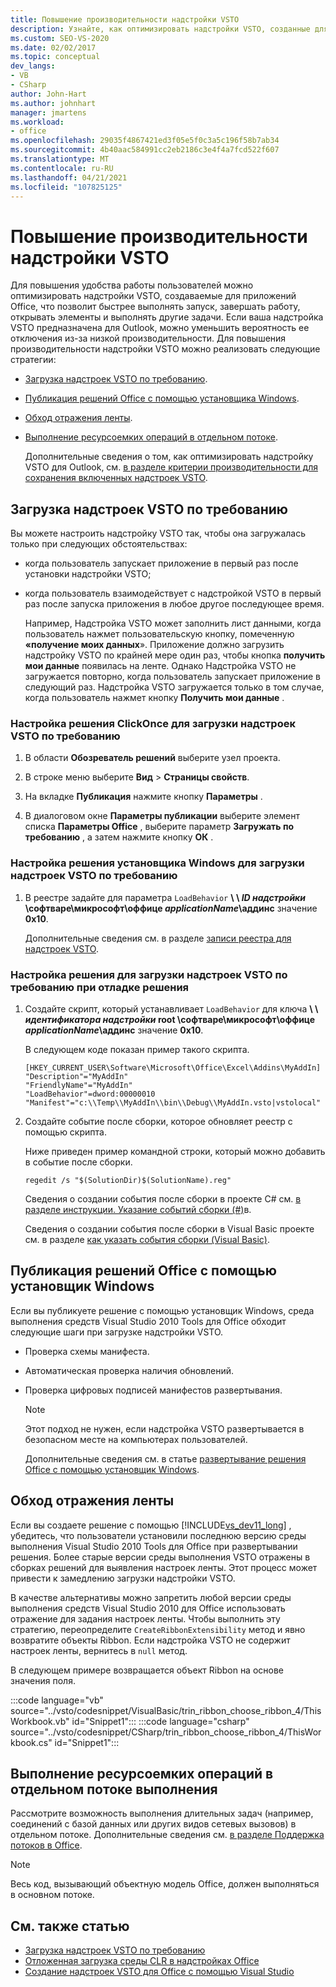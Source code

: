 ```yaml
---
title: Повышение производительности надстройки VSTO
description: Узнайте, как оптимизировать надстройки VSTO, созданные для приложений Office, чтобы они быстро запускались, отключались, открывать элементы и выполнять другие задачи.
ms.custom: SEO-VS-2020
ms.date: 02/02/2017
ms.topic: conceptual
dev_langs:
- VB
- CSharp
author: John-Hart
ms.author: johnhart
manager: jmartens
ms.workload:
- office
ms.openlocfilehash: 29035f4867421ed3f05e5f0c3a5c196f58b7ab34
ms.sourcegitcommit: 4b40aac584991cc2eb2186c3e4f4a7fcd522f607
ms.translationtype: MT
ms.contentlocale: ru-RU
ms.lasthandoff: 04/21/2021
ms.locfileid: "107825125"
---
```

# <a name="improve-the-performance-of-a-vsto-add-in"></a>Повышение производительности надстройки VSTO
  Для повышения удобства работы пользователей можно оптимизировать надстройки VSTO, создаваемые для приложений Office, что позволит быстрее выполнять запуск, завершать работу, открывать элементы и выполнять другие задачи. Если ваша надстройка VSTO предназначена для Outlook, можно уменьшить вероятность ее отключения из-за низкой производительности. Для повышения производительности надстройки VSTO можно реализовать следующие стратегии:

- [Загрузка надстроек VSTO по требованию](#Load).

- [Публикация решений Office с помощью установщика Windows](#Publish).

- [Обход отражения ленты](#Bypass).

- [Выполнение ресурсоемких операций в отдельном потоке](#Perform).

  Дополнительные сведения о том, как оптимизировать надстройку VSTO для Outlook, см. [в разделе критерии производительности для сохранения включенных надстроек VSTO](/previous-versions/office/jj228679(v=office.15)#performance-criteria-for-keeping-add-ins-enabled).

## <a name="load-vsto-add-ins-on-demand"></a><a name="Load"></a> Загрузка надстроек VSTO по требованию
 Вы можете настроить надстройку VSTO так, чтобы она загружалась только при следующих обстоятельствах:

- когда пользователь запускает приложение в первый раз после установки надстройки VSTO;

- когда пользователь взаимодействует с надстройкой VSTO в первый раз после запуска приложения в любое другое последующее время.

  Например, Надстройка VSTO может заполнить лист данными, когда пользователь нажмет пользовательскую кнопку, помеченную **«получение моих данных**». Приложение должно загрузить надстройку VSTO по крайней мере один раз, чтобы кнопка **получить мои данные** появилась на ленте. Однако Надстройка VSTO не загружается повторно, когда пользователь запускает приложение в следующий раз. Надстройка VSTO загружается только в том случае, когда пользователь нажмет кнопку **Получить мои данные** .

### <a name="to-configure-a-clickonce-solution-to-load-vsto-add-ins-on-demand"></a>Настройка решения ClickOnce для загрузки надстроек VSTO по требованию

1. В области **Обозреватель решений** выберите узел проекта.

2. В строке меню выберите **Вид** > **Страницы свойств**.

3. На вкладке **Публикация** нажмите кнопку **Параметры** .

4. В диалоговом окне **Параметры публикации** выберите элемент списка **Параметры Office** , выберите параметр **Загружать по требованию** , а затем нажмите кнопку **ОК** .

### <a name="to-configure-a-windows-installer-solution-to-load-vsto-add-ins-on-demand"></a>Настройка решения установщика Windows для загрузки надстроек VSTO по требованию

1. В реестре задайте для параметра `LoadBehavior` **\\ \\ _ID надстройки_ \софтваре\микрософт\оффице _applicationName_\аддинс** значение **0x10**.

     Дополнительные сведения см. в разделе [записи реестра для надстроек VSTO](../vsto/registry-entries-for-vsto-add-ins.md).

### <a name="to-configure-a-solution-to-load-vsto-add-ins-on-demand-while-you-debug-the-solution"></a>Настройка решения для загрузки надстроек VSTO по требованию при отладке решения

1. Создайте скрипт, который устанавливает `LoadBehavior` для ключа **\\ \\ _идентификатора надстройки_ root \софтваре\микрософт\оффице _applicationName_\аддинс** значение **0x10**.

     В следующем коде показан пример такого скрипта.

    ```cmd/sh
    [HKEY_CURRENT_USER\Software\Microsoft\Office\Excel\Addins\MyAddIn]
    "Description"="MyAddIn"
    "FriendlyName"="MyAddIn"
    "LoadBehavior"=dword:00000010
    "Manifest"="c:\\Temp\\MyAddIn\\bin\\Debug\\MyAddIn.vsto|vstolocal"

    ```

2. Создайте событие после сборки, которое обновляет реестр с помощью скрипта.

     Ниже приведен пример командной строки, который можно добавить в событие после сборки.

    ```cmd/sh
    regedit /s "$(SolutionDir)$(SolutionName).reg"

    ```

     Сведения о создании события после сборки в проекте C# см. [в разделе инструкции. Указание событий сборки &#40;&#35;&#41;](../ide/how-to-specify-build-events-csharp.md)в.

     Сведения о создании события после сборки в Visual Basic проекте см. в разделе [как указать события сборки &#40;Visual Basic&#41;](../ide/how-to-specify-build-events-visual-basic.md).

## <a name="publish-office-solutions-by-using-windows-installer"></a><a name="Publish"></a> Публикация решений Office с помощью установщик Windows
 Если вы публикуете решение с помощью установщик Windows, среда выполнения средств Visual Studio 2010 Tools для Office обходит следующие шаги при загрузке надстройки VSTO.

- Проверка схемы манифеста.

- Автоматическая проверка наличия обновлений.

- Проверка цифровых подписей манифестов развертывания.

  > [!NOTE]
  > Этот подход не нужен, если надстройка VSTO развертывается в безопасном месте на компьютерах пользователей.

  Дополнительные сведения см. в статье [развертывание решения Office с помощью установщик Windows](../vsto/deploying-a-vsto-solution-by-using-windows-installer.md).

## <a name="bypass-ribbon-reflection"></a><a name="Bypass"></a> Обход отражения ленты
 Если вы создаете решение с помощью [!INCLUDE[vs_dev11_long](../sharepoint/includes/vs-dev11-long-md.md)] , убедитесь, что пользователи установили последнюю версию среды выполнения Visual Studio 2010 Tools для Office при развертывании решения. Более старые версии среды выполнения VSTO отражены в сборках решений для выявления настроек ленты. Этот процесс может привести к замедлению загрузки надстройки VSTO.

 В качестве альтернативы можно запретить любой версии среды выполнения средств Visual Studio 2010 для Office использовать отражение для задания настроек ленты. Чтобы выполнить эту стратегию, переопределите `CreateRibbonExtensibility` метод и явно возвратите объекты Ribbon. Если надстройка VSTO не содержит настроек ленты, вернитесь в `null` метод.

 В следующем примере возвращается объект Ribbon на основе значения поля.

 :::code language="vb" source="../vsto/codesnippet/VisualBasic/trin_ribbon_choose_ribbon_4/ThisWorkbook.vb" id="Snippet1":::
 :::code language="csharp" source="../vsto/codesnippet/CSharp/trin_ribbon_choose_ribbon_4/ThisWorkbook.cs" id="Snippet1":::

## <a name="perform-expensive-operations-in-a-separate-execution-thread"></a><a name="Perform"></a> Выполнение ресурсоемких операций в отдельном потоке выполнения
 Рассмотрите возможность выполнения длительных задач (например, соединений с базой данных или других видов сетевых вызовов) в отдельном потоке. Дополнительные сведения см. [в разделе Поддержка потоков в Office](../vsto/threading-support-in-office.md).

> [!NOTE]
> Весь код, вызывающий объектную модель Office, должен выполняться в основном потоке.

## <a name="see-also"></a>См. также статью

- [Загрузка надстроек VSTO по требованию](/archive/blogs/andreww/demand-loading-vsto-add-ins)
- [Отложенная загрузка среды CLR в надстройках Office](/archive/blogs/andreww/delay-loading-the-clr-in-office-add-ins)
- [Создание надстроек VSTO для Office с помощью Visual Studio](create-vsto-add-ins-for-office-by-using-visual-studio.md)